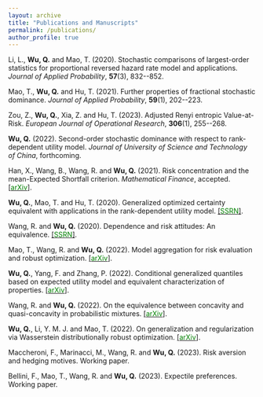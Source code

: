 ```yaml
---
layout: archive
title: "Publications and Manuscripts"
permalink: /publications/
author_profile: true
---
```


Li, L., **Wu, Q.** and Mao, T. (2020). Stochastic comparisons of largest-order statistics for proportional reversed hazard rate model and applications. *Journal of Applied Probability*, **57**(3), 832--852.

Mao, T., **Wu, Q.** and Hu, T. (2021). Further properties of fractional stochastic dominance. *Journal of Applied Probability*, **59**(1), 202--223.

Zou, Z., **Wu, Q.**, Xia, Z. and Hu, T. (2023). Adjusted Renyi entropic Value-at-Risk. *European Journal of Operational Research*, **306**(1), 255--268.

**Wu, Q.** (2022). Second-order stochastic dominance with respect to rank-dependent utility model. *Journal of University of Science and Technology of China*, forthcoming.

Han, X., Wang, B., Wang, R. and **Wu, Q.** (2021). Risk concentration and the mean-Expected Shortfall criterion. *Mathematical Finance*, accepted. [[<span style="color:green">arXiv</span>]](https://arxiv.org/abs/2108.05066).

**Wu, Q.**, Mao, T. and Hu, T. (2020). Generalized optimized certainty equivalent with applications in the rank-dependent utility model. [[<span style="color:green">SSRN</span>]](https://papers.ssrn.com/sol3/papers.cfm?abstract_id=3694866).

Wang, R. and **Wu, Q.** (2020). Dependence and risk attitudes: An equivalence. [[<span style="color:green">SSRN</span>]](https://papers.ssrn.com/sol3/papers.cfm?abstract_id=3707709).

Mao, T., Wang, R. and **Wu, Q.** (2022). Model aggregation for risk evaluation and robust optimization. [[<span style="color:green">arXiv</span>]](https://arxiv.org/abs/2201.06370). 

**Wu, Q.**, Yang, F. and Zhang, P. (2022). Conditional generalized quantiles based on expected utility model and equivalent characterization of properties. [[<span style="color:green">arXiv</span>]](https://arxiv.org/abs/2301.12420). 

 Wang, R. and **Wu, Q.** (2022). On the equivalence between concavity and quasi-concavity in probabilistic mixtures. [[<span style="color:green">arXiv</span>]](https://arxiv.org/abs/2209.03425).  

**Wu, Q.**, Li, Y. M. J. and Mao, T. (2022). On generalization and regularization via Wasserstein distributionally robust optimization. [[<span style="color:green">arXiv</span>]](https://arxiv.org/abs/2212.05716). 

Maccheroni, F., Marinacci, M., Wang, R. and **Wu, Q.** (2023). Risk aversion and hedging motives. Working paper.

Bellini, F., Mao, T., Wang, R. and **Wu, Q.** (2023). Expectile preferences. Working paper.



